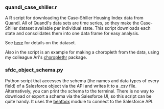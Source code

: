 ### quandl_case_shiller.r  

A R script for downloading the Case-Shiller Housing Index data from Quandl. All of Quandl's data sets are time series, so they make the Case-Shiller dataset available per individual state. This script downloads each state and consolidates them into one data frame for easy analysis.

See [here](http://www.quandl.com/usa/usa-housing-real-estate) for details on the dataset. 

Also in the script is an example for making a choropleth from the data, using my colleague Ari's [choroplethr](https://github.com/trulia/choroplethr) package.

### sfdc_object_schema.py  

Python script that accesses the schema (the names and data types of every field) of a Salesforce object via the API and writes it to a .csv file. Alternatively, you can print the schema to the terminal.
There is no way to download or export a schema via the Salesforce UI, so this script can be quite handy.
It uses the [beatbox](https://code.google.com/p/salesforce-beatbox/) module to connect to the Salesforce API.

